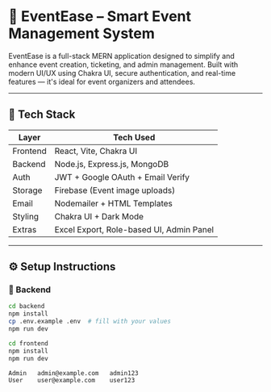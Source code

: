 # 🎉 EventEase – Smart Event Management System

EventEase is a full-stack MERN application designed to simplify and enhance event creation, ticketing, and admin management. Built with modern UI/UX using Chakra UI, secure authentication, and real-time features — it's ideal for event organizers and attendees.

---
## 🧱 Tech Stack

| Layer        | Tech Used                          |
|--------------|------------------------------------|
| Frontend     | React, Vite, Chakra UI             |
| Backend      | Node.js, Express.js, MongoDB       |
| Auth         | JWT + Google OAuth + Email Verify  |
| Storage      | Firebase (Event image uploads)     |
| Email        | Nodemailer + HTML Templates        |
| Styling      | Chakra UI + Dark Mode              |
| Extras       | Excel Export, Role-based UI, Admin Panel |

---
## ⚙️ Setup Instructions
### 🔧 Backend

```bash
cd backend
npm install
cp .env.example .env  # fill with your values
npm run dev

cd frontend
npm install
npm run dev

Admin	admin@example.com	admin123
User	user@example.com	user123
